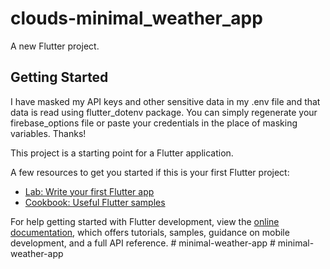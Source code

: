 # clouds-minimal_weather_app

A new Flutter project.

## Getting Started

I have masked my API keys and other sensitive data in my .env file and that data is read using flutter_dotenv package. You can simply regenerate your firebase_options file or paste your credentials in the place of masking variables. Thanks!

This project is a starting point for a Flutter application.

A few resources to get you started if this is your first Flutter project:

- [Lab: Write your first Flutter app](https://docs.flutter.dev/get-started/codelab)
- [Cookbook: Useful Flutter samples](https://docs.flutter.dev/cookbook)

For help getting started with Flutter development, view the
[online documentation](https://docs.flutter.dev/), which offers tutorials,
samples, guidance on mobile development, and a full API reference.
#   m i n i m a l - w e a t h e r - a p p 
 
 #   m i n i m a l - w e a t h e r - a p p 
 
 
